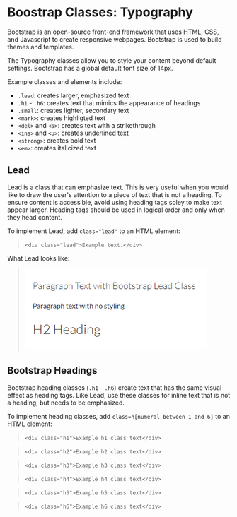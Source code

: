 # Boostrap Classes: Typography

Bootstrap is an open-source front-end framework that uses HTML, CSS, and Javascript to create responsive webpages. Bootstrap is used to build themes and templates.

The Typography classes allow you to style your content beyond default settings. Bootstrap has a global default font size of 14px. 

Example classes and elements include:

* `.lead`: creates larger, emphasized text
* `.h1` - `.h6`: creates text that mimics the appearance of headings
* `.small`: creates lighter, secondary text
* `<mark>`: creates highligted text
* `<del>` and `<s>`: creates text with a strikethrough
* `<ins>` and `<u>`: creates underlined text
* `<strong>`: creates bold text
* `<em>`: creates italicized text


## Lead

Lead is a class that can emphasize text. This is very useful when you would like to draw the user's attention to a piece of text that is not a heading. To ensure content is accessible, avoid using heading tags soley to make text appear larger. Heading tags should be used in logical order and only when they head content.

To implement Lead, add `class="lead"` to an HTML element:

> `<div class="lead">Example text.</div>`

What Lead looks like:

> ![text with lead class compared with unstyled paragraph text and an h2 heading](images/lead.png)

## Bootstrap Headings

Bootstrap heading classes (`.h1` - `.h6`) create text that has the same visual effect as heading tags. Like Lead, use these classes for inline text that is not a heading, but needs to be emphasized. 

To implement heading classes, add `class=h[numeral between 1 and 6]` to an HTML element:

> `<div class="h1">Example h1 class text</div>`

> `<div class="h2">Example h2 class text</div>`

> `<div class="h3">Example h3 class text</div>`

> `<div class="h4">Example h4 class text</div>`

> `<div class="h5">Example h5 class text</div>`

> `<div class="h6">Example h6 class text</div>`

